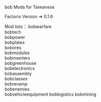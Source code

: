 bob Mods for Taiwanese 

Factorio Version => 0.1.6

Mod lists：
bobwarfare         
bobtech            
bobpower           
bobplates          
bobores            
bobmodules         
bobinserters       
bobgreenhouse      
bobelectronics     
bobassembly        
bobclasses         
bobrevamp          
bobenemies         
bobvehicleequipment
boblogistics
bobmining       